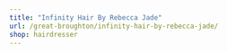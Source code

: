 ```yaml
---
title: "Infinity Hair By Rebecca Jade"
url: /great-broughton/infinity-hair-by-rebecca-jade/
shop: hairdresser
---
```

